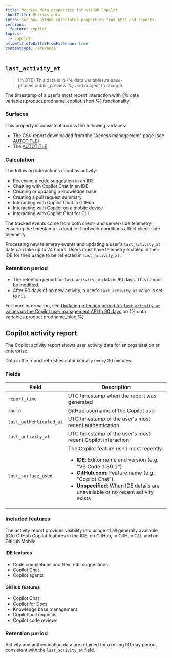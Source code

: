 ```yaml
---
title: Metrics data properties for GitHub Copilot
shortTitle: Metrics data
intro: See how GitHub calculates properties from APIs and reports.
versions:
  feature: copilot
topics:
  - Copilot
allowTitleToDifferFromFilename: true
contentType: reference
---
```


## `last_activity_at`

> [!NOTE] This data is in {% data variables.release-phases.public_preview %} and subject to change.

The timestamp of a user's most recent interaction with {% data variables.product.prodname_copilot_short %} functionality.

### Surfaces

This property is consistent across the following surfaces:

* The CSV report downloaded from the "Access management" page (see [AUTOTITLE](/copilot/how-tos/administer/organizations/reviewing-activity-related-to-github-copilot-in-your-organization/reviewing-user-activity-data-for-copilot-in-your-organization))
* The [AUTOTITLE](/rest/copilot/copilot-user-management)

### Calculation

The following interactions count as activity:

* Receiving a code suggestion in an IDE
* Chatting with Copilot Chat in an IDE
* Creating or updating a knowledge base
* Creating a pull request summary
* Interacting with Copilot Chat in GitHub
* Interacting with Copilot on a mobile device
* Interacting with Copilot Chat for CLI

The tracked events come from both client- and server-side telemetry, ensuring the timestamp is durable if network conditions affect client-side telemetry.

Processing new telemetry events and updating a user's `last_activity_at` date can take up to 24 hours. Users must have telemetry enabled in their IDE for their usage to be reflected in `last_activity_at`.

### Retention period

* The retention period for `last_activity_at` data is 90 days. This cannot be modified.
* After 90 days of no new activity, a user's `last_activity_at` value is set to `nil`.

For more information, see [Updating retention period for `last_activity_at` values on the Copilot user management API to 90 days](https://github.blog/changelog/2025-01-17-updating-retention-period-for-last_activity_at-values-on-the-user-management-api-public-preview-to-90-days/) on {% data variables.product.prodname_blog %}.

## Copilot activity report

The Copilot activity report shows user activity data for an organization or enterprise.

Data in the report refreshes automatically every 30 minutes.

### Fields

| Field | Description |
|-------|-------------|
| `report_time` | UTC timestamp when the report was generated |
| `login` | GitHub username of the Copilot user |
| `last_authenticated_at` | UTC timestamp of the user's most recent authentication |
| `last_activity_at` | UTC timestamp of the user's most recent Copilot interaction |
| `last_surface_used` | The Copilot feature used most recently:<br><ul><li>**IDE**: Editor name and version (e.g. "VS Code 1.89.1")</li><li>**GitHub.com**: Feature name (e.g., "Copilot Chat")</li><li>**Unspecified**: When IDE details are unavailable or no recent activity exists</ul> |

### Included features

The activity report provides visibility into usage of all generally available (GA) GitHub Copilot features in the IDE, on GitHub, in GitHub CLI, and on GitHub Mobile.

#### IDE features

* Code completions and Next edit suggestions
* Copilot Chat
* Copilot agents

#### GitHub features

* Copilot Chat
* Copilot for Docs
* Knowledge base management
* Copilot pull requests
* Copilot code reviews

### Retention period

Activity and authentication data are retained for a rolling 90-day period, consistent with the `last_activity_at` field.
